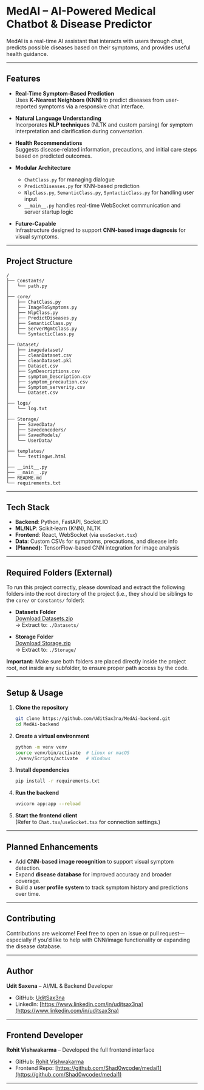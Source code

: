 
# MedAI – AI-Powered Medical Chatbot & Disease Predictor

MedAI is a real-time AI assistant that interacts with users through chat, predicts possible diseases based on their symptoms, and provides useful health guidance.

---

## Features

- **Real-Time Symptom-Based Prediction**  
  Uses **K‑Nearest Neighbors (KNN)** to predict diseases from user-reported symptoms via a responsive chat interface.

- **Natural Language Understanding**  
  Incorporates **NLP techniques** (NLTK and custom parsing) for symptom interpretation and clarification during conversation.

- **Health Recommendations**  
  Suggests disease-related information, precautions, and initial care steps based on predicted outcomes.

- **Modular Architecture**  
  - `ChatClass.py` for managing dialogue  
  - `PredictDiseases.py` for KNN-based prediction  
  - `NlpClass.py`, `SemanticClass.py`, `SyntacticClass.py` for handling user input  
  - `__main__.py` handles real-time WebSocket communication and server startup logic

- **Future-Capable**  
  Infrastructure designed to support **CNN-based image diagnosis** for visual symptoms.

---

## Project Structure

```
/
├── Constants/
│   └── path.py
│
├── core/
│   ├── ChatClass.py
│   ├── ImageToSymptoms.py
│   ├── NlpClass.py
│   ├── PredictDiseases.py
│   ├── SemanticClass.py
│   ├── ServerMgmtClass.py
│   └── SyntacticClass.py
│
├── Dataset/
│   ├── imagedataset/
│   ├── cleanDataset.csv
│   ├── cleanDataset.pkl
│   ├── Dataset.csv
│   ├── SymDescriptions.csv
│   ├── symptom_Description.csv
│   ├── symptom_precaution.csv
│   ├── Symptom_serverity.csv
│   └── Dataset.csv
│
├── logs/
│   └── log.txt
│
├── Storage/
│   ├── SavedData/
│   ├── Savedencoders/
│   ├── SavedModels/
│   └── UserData/
│
├── templates/
│   └── testingws.html
│
├── __init__.py
├── __main__.py
├── README.md
└── requirements.txt
```

---

## Tech Stack

- **Backend**: Python, FastAPI, Socket.IO  
- **ML/NLP**: Scikit‑learn (KNN), NLTK  
- **Frontend**: React, WebSocket (via `useSocket.tsx`)  
- **Data**: Custom CSVs for symptoms, precautions, and disease info  
- **(Planned)**: TensorFlow-based CNN integration for image analysis

---

## Required Folders (External)

To run this project correctly, please download and extract the following folders into the root directory of the project (i.e., they should be siblings to the `core/` or `Constants/` folder):

- **Datasets Folder**  
  [Download Datasets.zip](https://drive.google.com/file/d/1rsxa99DE4Org9SgPEVNNH2W8Fs-_UzDM/view?usp=sharing)  
  → Extract to: `./Datasets/`

- **Storage Folder**  
  [Download Storage.zip](https://drive.google.com/file/d/1NR4hHNTIPPmOtbfaoE6jb-Kti64JB7oR/view?usp=sharing)  
  → Extract to: `./Storage/`

**Important:** Make sure both folders are placed directly inside the project root, not inside any subfolder, to ensure proper path access by the code.

---

## Setup & Usage

1. **Clone the repository**
   ```bash
   git clone https://github.com/UditSax3na/MedAi-backend.git
   cd MedAi-backend
   ```

2. **Create a virtual environment**
   ```bash
   python -m venv venv
   source venv/bin/activate  # Linux or macOS
   ./venv/Scripts/activate   # Windows
   ```

3. **Install dependencies**
   ```bash
   pip install -r requirements.txt
   ```

4. **Run the backend**
   ```bash
   uvicorn app:app --reload
   ```

5. **Start the frontend client**  
   (Refer to `Chat.tsx`/`useSocket.tsx` for connection settings.)

---

## Planned Enhancements

- Add **CNN-based image recognition** to support visual symptom detection.  
- Expand **disease database** for improved accuracy and broader coverage.  
- Build a **user profile system** to track symptom history and predictions over time.

---

## Contributing

Contributions are welcome! Feel free to open an issue or pull request—especially if you'd like to help with CNN/image functionality or expanding the disease database.

---

## Author

**Udit Saxena** – AI/ML & Backend Developer  
- GitHub: [UditSax3na](https://github.com/UditSax3na)  
- LinkedIn: [https://www.linkedin.com/in/uditsax3na](https://www.linkedin.com/in/uditsax3na)  

---

## Frontend Developer

**Rohit Vishwakarma** – Developed the full frontend interface  
- GitHub: [Rohit Vishwakarma](https://github.com/Shad0wcoder)  
- Frontend Repo: [https://github.com/Shad0wcoder/medai1](https://github.com/Shad0wcoder/medai1)

---